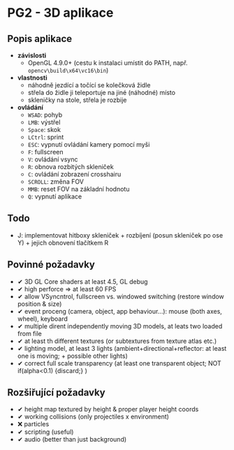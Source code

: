 # PG2 - 3D aplikace

## Popis aplikace
- **závislosti**
	- OpenGL 4.9.0+ (cestu k instalaci umístit do PATH, např. `opencv\build\x64\vc16\bin`)
- **vlastnosti**
	- náhodně jezdící a točící se kolečková židle
	- střela do židle ji teleportuje na jiné (náhodné) místo
	- skleničky na stole, střela je rozbije
- **ovládání**
	- `WSAD`: pohyb
	- `LMB`: výstřel
	- `Space`: skok
	- `LCtrl`: sprint
	- `ESC`: vypnutí ovládání kamery pomocí myši
	- `F`: fullscreen
	- `V`: ovládání vsync
	- `R`: obnova rozbitých skleniček
	- `C`: ovládání zobrazení crosshairu
	- `SCROLL`: změna FOV
	- `MMB`: reset FOV na základní hodnotu
	- `Q`: vypnutí aplikace

## Todo
- J: implementovat hitboxy skleniček + rozbíjení (posun skleniček po ose Y) + jejich obnovení tlačítkem R

## Povinné požadavky
- ✔ 3D GL Core shaders at least 4.5, GL debug
- ✔ high perforce => at least 60 FPS
- ✔ allow VSyncntrol, fullscreen vs. windowed switching (restore window position & size)
- ✔ event proceng (camera, object, app behaviour...): mouse (both axes, wheel), keyboard
- ✔ multiple dirent independently moving 3D models, at leats two loaded from file
- ✔ at least th different textures (or subtextures from texture atlas etc.)
- ✔ lighting model, at least 3 lights (ambient+directional+reflector: at least one is moving; + possible other lights)
- ✔ correct full scale transparency (at least one transparent object; NOT if(alpha<0.1) {discard;} )


## Rozšiřující požadavky
- ✔ height map textured by height & proper player height coords
- ✔ working collisions (only projectiles x environment)
- ❌ particles
- ✔ scripting (useful)
- ✔ audio (better than just background)
